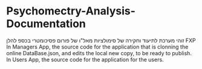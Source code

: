# Psychomectry-Analysis-Documentation

זוהי מערכת לתיעוד וחקירה של סימולציות מאל"ו של פורום פסיכומטרי בכספ
להלן
FXP
In Managers App, the source code for the application that is clonning the online DataBase.json, and edits the local new copy, to be ready to publish.
In Users App, the source code for the application for the users.
